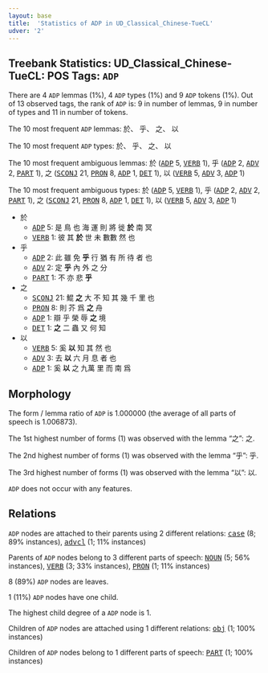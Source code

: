 ```yaml
---
layout: base
title:  'Statistics of ADP in UD_Classical_Chinese-TueCL'
udver: '2'
---
```


## Treebank Statistics: UD_Classical_Chinese-TueCL: POS Tags: `ADP`

There are 4 `ADP` lemmas (1%), 4 `ADP` types (1%) and 9 `ADP` tokens (1%).
Out of 13 observed tags, the rank of `ADP` is: 9 in number of lemmas, 9 in number of types and 11 in number of tokens.

The 10 most frequent `ADP` lemmas: 於、 乎、 之、 以

The 10 most frequent `ADP` types:  於、 乎、 之、 以

The 10 most frequent ambiguous lemmas: 於 (<tt><a href="lzh_tuecl-pos-ADP.html">ADP</a></tt> 5, <tt><a href="lzh_tuecl-pos-VERB.html">VERB</a></tt> 1), 乎 (<tt><a href="lzh_tuecl-pos-ADP.html">ADP</a></tt> 2, <tt><a href="lzh_tuecl-pos-ADV.html">ADV</a></tt> 2, <tt><a href="lzh_tuecl-pos-PART.html">PART</a></tt> 1), 之 (<tt><a href="lzh_tuecl-pos-SCONJ.html">SCONJ</a></tt> 21, <tt><a href="lzh_tuecl-pos-PRON.html">PRON</a></tt> 8, <tt><a href="lzh_tuecl-pos-ADP.html">ADP</a></tt> 1, <tt><a href="lzh_tuecl-pos-DET.html">DET</a></tt> 1), 以 (<tt><a href="lzh_tuecl-pos-VERB.html">VERB</a></tt> 5, <tt><a href="lzh_tuecl-pos-ADV.html">ADV</a></tt> 3, <tt><a href="lzh_tuecl-pos-ADP.html">ADP</a></tt> 1)

The 10 most frequent ambiguous types:  於 (<tt><a href="lzh_tuecl-pos-ADP.html">ADP</a></tt> 5, <tt><a href="lzh_tuecl-pos-VERB.html">VERB</a></tt> 1), 乎 (<tt><a href="lzh_tuecl-pos-ADP.html">ADP</a></tt> 2, <tt><a href="lzh_tuecl-pos-ADV.html">ADV</a></tt> 2, <tt><a href="lzh_tuecl-pos-PART.html">PART</a></tt> 1), 之 (<tt><a href="lzh_tuecl-pos-SCONJ.html">SCONJ</a></tt> 21, <tt><a href="lzh_tuecl-pos-PRON.html">PRON</a></tt> 8, <tt><a href="lzh_tuecl-pos-ADP.html">ADP</a></tt> 1, <tt><a href="lzh_tuecl-pos-DET.html">DET</a></tt> 1), 以 (<tt><a href="lzh_tuecl-pos-VERB.html">VERB</a></tt> 5, <tt><a href="lzh_tuecl-pos-ADV.html">ADV</a></tt> 3, <tt><a href="lzh_tuecl-pos-ADP.html">ADP</a></tt> 1)


* 於
  * <tt><a href="lzh_tuecl-pos-ADP.html">ADP</a></tt> 5: 是 鳥 也 海 運 則 將 徙 <b>於</b> 南 冥
  * <tt><a href="lzh_tuecl-pos-VERB.html">VERB</a></tt> 1: 彼 其 <b>於</b> 世 未 數數 然 也
* 乎
  * <tt><a href="lzh_tuecl-pos-ADP.html">ADP</a></tt> 2: 此 雖 免 <b>乎</b> 行 猶 有 所 待 者 也
  * <tt><a href="lzh_tuecl-pos-ADV.html">ADV</a></tt> 2: 定 <b>乎</b> 內 外 之 分
  * <tt><a href="lzh_tuecl-pos-PART.html">PART</a></tt> 1: 不 亦 悲 <b>乎</b>
* 之
  * <tt><a href="lzh_tuecl-pos-SCONJ.html">SCONJ</a></tt> 21: 鯤 <b>之</b> 大 不 知 其 幾 千 里 也
  * <tt><a href="lzh_tuecl-pos-PRON.html">PRON</a></tt> 8: 則 芥 爲 <b>之</b> 舟
  * <tt><a href="lzh_tuecl-pos-ADP.html">ADP</a></tt> 1: 辯 乎 榮 辱 <b>之</b> 境
  * <tt><a href="lzh_tuecl-pos-DET.html">DET</a></tt> 1: <b>之</b> 二 蟲 又 何 知
* 以
  * <tt><a href="lzh_tuecl-pos-VERB.html">VERB</a></tt> 5: 奚 <b>以</b> 知 其 然 也
  * <tt><a href="lzh_tuecl-pos-ADV.html">ADV</a></tt> 3: 去 <b>以</b> 六 月 息 者 也
  * <tt><a href="lzh_tuecl-pos-ADP.html">ADP</a></tt> 1: 奚 <b>以</b> 之 九萬 里 而 南 爲

## Morphology

The form / lemma ratio of `ADP` is 1.000000 (the average of all parts of speech is 1.006873).

The 1st highest number of forms (1) was observed with the lemma “之”: 之.

The 2nd highest number of forms (1) was observed with the lemma “乎”: 乎.

The 3rd highest number of forms (1) was observed with the lemma “以”: 以.

`ADP` does not occur with any features.


## Relations

`ADP` nodes are attached to their parents using 2 different relations: <tt><a href="lzh_tuecl-dep-case.html">case</a></tt> (8; 89% instances), <tt><a href="lzh_tuecl-dep-advcl.html">advcl</a></tt> (1; 11% instances)

Parents of `ADP` nodes belong to 3 different parts of speech: <tt><a href="lzh_tuecl-pos-NOUN.html">NOUN</a></tt> (5; 56% instances), <tt><a href="lzh_tuecl-pos-VERB.html">VERB</a></tt> (3; 33% instances), <tt><a href="lzh_tuecl-pos-PRON.html">PRON</a></tt> (1; 11% instances)

8 (89%) `ADP` nodes are leaves.

1 (11%) `ADP` nodes have one child.

The highest child degree of a `ADP` node is 1.

Children of `ADP` nodes are attached using 1 different relations: <tt><a href="lzh_tuecl-dep-obj.html">obj</a></tt> (1; 100% instances)

Children of `ADP` nodes belong to 1 different parts of speech: <tt><a href="lzh_tuecl-pos-PART.html">PART</a></tt> (1; 100% instances)

